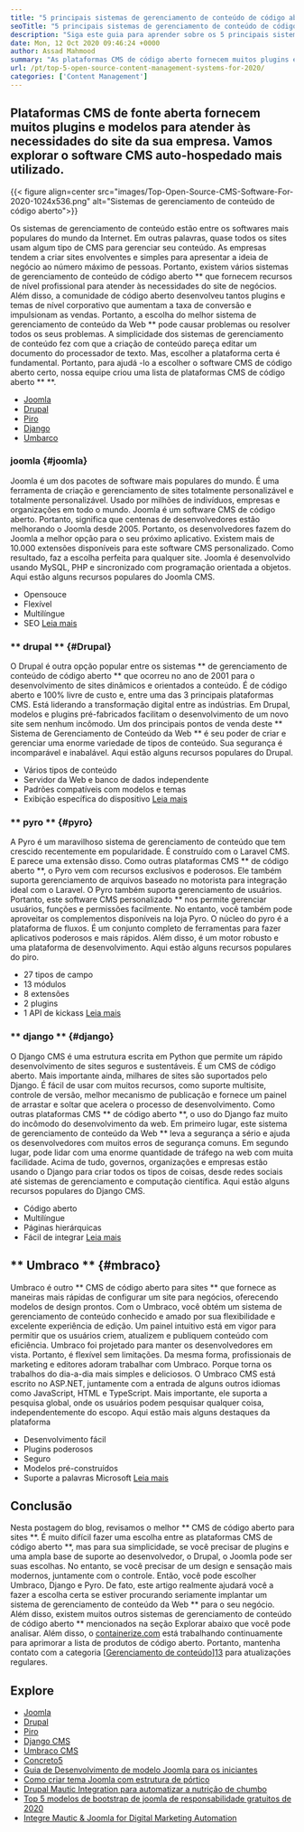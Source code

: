 ```yaml
---
title: "5 principais sistemas de gerenciamento de conteúdo de código aberto para 2020" 
seoTitle: "5 principais sistemas de gerenciamento de conteúdo de código aberto para 2020" 
description: "Siga este guia para aprender sobre os 5 principais sistemas de gerenciamento de conteúdo de código aberto que são usados ​​para gerenciar o conteúdo da Web com controle e transparência completos." 
date: Mon, 12 Oct 2020 09:46:24 +0000
author: Assad Mahmood
summary: "As plataformas CMS de código aberto fornecem muitos plugins e modelos para atender às necessidades do site da sua empresa. Vamos explorar o software CMS auto-hospedado mais utilizado." 
url: /pt/top-5-open-source-content-management-systems-for-2020/
categories: ['Content Management']
---
```


## Plataformas CMS de fonte aberta fornecem muitos plugins e modelos para atender às necessidades do site da sua empresa. Vamos explorar o software CMS auto-hospedado mais utilizado.

{{< figure align=center src="images/Top-Open-Source-CMS-Software-For-2020-1024x536.png" alt="Sistemas de gerenciamento de conteúdo de código aberto">}}

Os sistemas de gerenciamento de conteúdo estão entre os softwares mais populares do mundo da Internet. Em outras palavras, quase todos os sites usam algum tipo de CMS para gerenciar seu conteúdo. As empresas tendem a criar sites envolventes e simples para apresentar a ideia de negócio ao número máximo de pessoas. Portanto, existem vários sistemas de gerenciamento de conteúdo de código aberto ** que fornecem recursos de nível profissional para atender às necessidades do site de negócios. Além disso, a comunidade de código aberto desenvolveu tantos plugins e temas de nível corporativo que aumentam a taxa de conversão e impulsionam as vendas. Portanto, a escolha do melhor sistema de gerenciamento de conteúdo da Web ** pode causar problemas ou resolver todos os seus problemas.
A simplicidade dos sistemas de gerenciamento de conteúdo fez com que a criação de conteúdo pareça editar um documento do processador de texto. Mas, escolher a plataforma certa é fundamental. Portanto, para ajudá -lo a escolher o software CMS de código aberto certo, nossa equipe criou uma lista de plataformas CMS de código aberto ** **.
  * [Joomla][1]
  * [Drupal][2]
  * [Piro][3]
  * [Django][4]
  * [Umbarco][5]

### joomla {#joomla}
Joomla é um dos pacotes de software mais populares do mundo. É uma ferramenta de criação e gerenciamento de sites totalmente personalizável e totalmente personalizável. Usado por milhões de indivíduos, empresas e organizações em todo o mundo.
Joomla é um software CMS de código aberto. Portanto, significa que centenas de desenvolvedores estão melhorando o Joomla desde 2005. Portanto, os desenvolvedores fazem do Joomla a melhor opção para o seu próximo aplicativo. Existem mais de 10.000 extensões disponíveis para este software CMS personalizado. Como resultado, faz a escolha perfeita para qualquer site. Joomla é desenvolvido usando MySQL, PHP e sincronizado com programação orientada a objetos.
Aqui estão alguns recursos populares do Joomla CMS.
  * Opensouce
  * Flexível
  * Multilíngue
  * SEO
    [Leia mais][6]

### ** drupal ** {#Drupal}
O Drupal é outra opção popular entre os sistemas ** de gerenciamento de conteúdo de código aberto ** que ocorreu no ano de 2001 para o desenvolvimento de sites dinâmicos e orientados a conteúdo. É de código aberto e 100% livre de custo e, entre uma das 3 principais plataformas CMS. Está liderando a transformação digital entre as indústrias.
Em Drupal, modelos e plugins pré-fabricados facilitam o desenvolvimento de um novo site sem nenhum incômodo. Um dos principais pontos de venda deste ** Sistema de Gerenciamento de Conteúdo da Web ** é seu poder de criar e gerenciar uma enorme variedade de tipos de conteúdo. Sua segurança é incomparável e inabalável.
Aqui estão alguns recursos populares do Drupal.
  * Vários tipos de conteúdo
  * Servidor da Web e banco de dados independente
  * Padrões compatíveis com modelos e temas
  * Exibição específica do dispositivo
    [Leia mais][7]

### ** pyro ** {#pyro}
A Pyro é um maravilhoso sistema de gerenciamento de conteúdo que tem crescido recentemente em popularidade. É construído com o Laravel CMS. E parece uma extensão disso. Como outras plataformas CMS ** de código aberto **, o Pyro vem com recursos exclusivos e poderosos. Ele também suporta gerenciamento de arquivos baseado no motorista para integração ideal com o Laravel.
O Pyro também suporta gerenciamento de usuários. Portanto, este software CMS personalizado ** nos permite gerenciar usuários, funções e permissões facilmente. No entanto, você também pode aproveitar os complementos disponíveis na loja Pyro.
O núcleo do pyro é a plataforma de fluxos. É um conjunto completo de ferramentas para fazer aplicativos poderosos e mais rápidos. Além disso, é um motor robusto e uma plataforma de desenvolvimento.
Aqui estão alguns recursos populares do piro.
  * 27 tipos de campo
  * 13 módulos
  * 8 extensões
  * 2 plugins
  * 1 API de kickass
    [Leia mais][8]

### ** django ** {#django}
O Django CMS é uma estrutura escrita em Python que permite um rápido desenvolvimento de sites seguros e sustentáveis. É um CMS de código aberto. Mais importante ainda, milhares de sites são suportados pelo Django. É fácil de usar com muitos recursos, como suporte multisite, controle de versão, melhor mecanismo de publicação e fornece um painel de arrastar e soltar que acelera o processo de desenvolvimento.
Como outras plataformas CMS ** de código aberto **, o uso do Django faz muito do incômodo do desenvolvimento da web. Em primeiro lugar, este sistema de gerenciamento de conteúdo da Web ** leva a segurança a sério e ajuda os desenvolvedores com muitos erros de segurança comuns. Em segundo lugar, pode lidar com uma enorme quantidade de tráfego na web com muita facilidade. Acima de tudo, governos, organizações e empresas estão usando o Django para criar todos os tipos de coisas, desde redes sociais até sistemas de gerenciamento e computação científica.
Aqui estão alguns recursos populares do Django CMS.
  * Código aberto
  * Multilíngue
  * Páginas hierárquicas
  * Fácil de integrar
    [Leia mais][9]

## ** Umbraco ** {#mbraco}
Umbraco é outro ** CMS de código aberto para sites ** que fornece as maneiras mais rápidas de configurar um site para negócios, oferecendo modelos de design prontos. Com o Umbraco, você obtém um sistema de gerenciamento de conteúdo conhecido e amado por sua flexibilidade e excelente experiência de edição. Um painel intuitivo está em vigor para permitir que os usuários criem, atualizem e publiquem conteúdo com eficiência.
Umbraco foi projetado para manter os desenvolvedores em vista. Portanto, é flexível sem limitações. Da mesma forma, profissionais de marketing e editores adoram trabalhar com Umbraco. Porque torna os trabalhos do dia-a-dia mais simples e deliciosos.
O Umbraco CMS está escrito no ASP.NET, juntamente com a entrada de alguns outros idiomas como JavaScript, HTML e TypeScript. Mais importante, ele suporta a pesquisa global, onde os usuários podem pesquisar qualquer coisa, independentemente do escopo.
Aqui estão mais alguns destaques da plataforma
  * Desenvolvimento fácil
  * Plugins poderosos
  * Seguro
  * Modelos pré-construídos
  * Suporte a palavras Microsoft
    [Leia mais][10]

## Conclusão
Nesta postagem do blog, revisamos o melhor ** CMS de código aberto para sites **. É muito difícil fazer uma escolha entre as plataformas CMS de código aberto **, mas para sua simplicidade, se você precisar de plugins e uma ampla base de suporte ao desenvolvedor, o Drupal, o Joomla pode ser suas escolhas. No entanto, se você precisar de um design e sensação mais modernos, juntamente com o controle. Então, você pode escolher Umbraco, Django e Pyro. De fato, este artigo realmente ajudará você a fazer a escolha certa se estiver procurando seriamente implantar um sistema de gerenciamento de conteúdo da Web ** para o seu negócio. Além disso, existem muitos outros sistemas de gerenciamento de conteúdo de código aberto ** mencionados na seção Explorar abaixo que você pode analisar.
Além disso, o [containerize.com][11] está trabalhando continuamente para aprimorar a lista de produtos de código aberto. Portanto, mantenha contato com a categoria [[Gerenciamento de conteúdo][12]][13] para atualizações regulares.

## Explore
  * [Joomla][6]
  * [Drupal][7]
  * [Piro][8]
  * [Django CMS][9]
  * [Umbraco CMS][10]
  * [Concreto5][14]
  * [Guia de Desenvolvimento de modelo Joomla para os iniciantes][15]
  * [Como criar tema Joomla com estrutura de pórtico][16]
  * [Drupal Mautic Integration para automatizar a nutrição de chumbo][17]
  * [Top 5 modelos de bootstrap de joomla de responsabilidade gratuitos de 2020][18]
  * [Integre Mautic & Joomla for Digital Marketing Automation][19]

  
[1]: #joomla
[2]: #drupal
[3]: #pyro
[4]: #django
[5]: #umbarco
[6]: https://products.containerize.com/content-management/joomla
[7]: https://products.containerize.com/content-management/drupal
[8]: https://products.containerize.com/content-management/pyro
[9]: https://products.containerize.com/content-management/django
[10]: https://products.containerize.com/content-management/umbraco
[11]: https://www.containerize.com/
[12]: https://products.containerize.com/content-management/
[13]: https://products.containerize.com/rad
[14]: https://products.containerize.com/content-management/concrete5
[15]: https://blog.containerize.com/content-management/responsive-joomla-templates-tutorial/
[16]: https://blog.containerize.com/content-management/how-to-create-joomla-theme-joomla-gantry-framework/
[17]: https://blog.containerize.com/content-management/drupal-tutorial-automate-lead-growth-with-drupal-mautic/
[18]: https://blog.containerize.com/content-management/top-5-best-free-responsive-joomla-templates-of-2020/
[19]: https://blog.containerize.com/content-management/integrate-mautic-with-joomla-for-marketing-automation/
